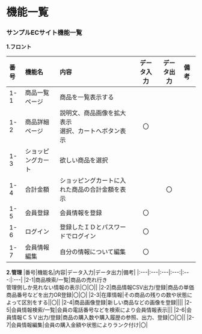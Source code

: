 # 機能一覧
### サンプルECサイト機能一覧
**1.フロント**
 
|番号|機能名|内容|データ入力|データ出力|備考|
|:---|:---|:---|:---:|:---:|:---|
|1-1|商品一覧ページ|商品を一覧表示する||||
|1-2|商品詳細ページ|説明文、商品画像を拡大表示<br>選択、カートへボタン表示|〇|||
|1-3|ショッピングカート|欲しい商品を選択||||
|1-4|合計金額|ショッピングカートに入れた商品の合計金額を表示||〇||
|1-5|会員登録|会員情報を登録|〇||
|1-6|ログイン|登録したＩＤとパスワードでログイン|〇||
|1-7|会員情報編集|自分の情報について編集|〇||

**2.管理**
|番号|機能名|内容|データ入力|データ出力|備考|
|:---|:---|:---|:---:|:---:|:---|
|2-1|商品検索/一覧|商品の売れ行き<br>管理側しか見れない情報の表示|〇|〇||
|2-2|商品情報CSV出力/登録|商品の単価<br>商品番号などを出力OR登録|〇|〇|
|2-3|在庫情報|その商品の残りの数や状態によって区別をする||〇||
|2-4|商品画像登録|新しい商品などの画像を登録||||
|2-5|会員情報検索/一覧|会員の電話番号などを検索により会員情報表示|||
|2-6|会員情報ＣＳＶ出力/登録|商品の購入数や購入履歴の参照、出力、登録|〇|〇||
|2-7|会員情報編集|会員の購入金額や状態によりランク付け|〇|
